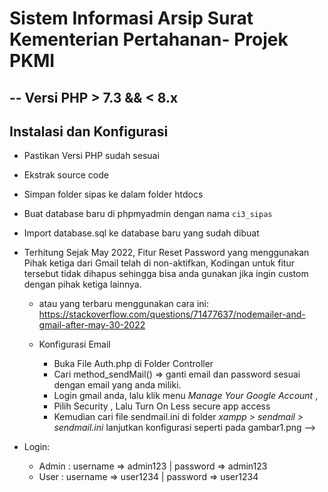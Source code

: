 # Sistem Informasi Arsip Surat Kementerian Pertahanan- Projek PKMI

## -- Versi PHP > 7.3 && < 8.x

## Instalasi dan Konfigurasi

- Pastikan Versi PHP sudah sesuai
- Ekstrak source code
- Simpan folder sipas ke dalam folder htdocs
- Buat database baru di phpmyadmin dengan nama `ci3_sipas`
- Import database.sql ke database baru yang sudah dibuat

- Terhitung Sejak May 2022, Fitur Reset Password yang menggunakan Pihak ketiga dari Gmail telah di non-aktifkan, Kodingan untuk fitur tersebut tidak dihapus sehingga bisa anda gunakan jika ingin custom dengan pihak ketiga lainnya.

  - atau yang terbaru menggunakan cara ini: <https://stackoverflow.com/questions/71477637/nodemailer-and-gmail-after-may-30-2022>

  - Konfigurasi Email
    - Buka File Auth.php di Folder Controller
    - Cari method_sendMail() => ganti email dan password sesuai dengan email yang anda miliki.
    - Login gmail anda, lalu klik menu _Manage Your Google Account_ ,
    - Pilih Security , Lalu Turn On Less secure app access
    - Kemudian cari file sendmail.ini di folder _xampp > sendmail > sendmail.ini_ lanjutkan konfigurasi seperti pada gambar1.png -->

- Login:
  - Admin : username => admin123 | password => admin123
  - User : username => user1234 | password => user1234
